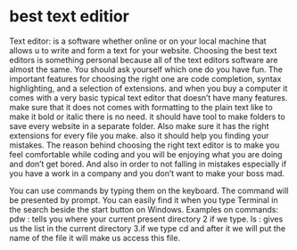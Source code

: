 # best text editior
Text editor: is a software whether online or on your local machine that allows u to write and form a text for your website.
Choosing the best text editors is something personal because all of the text editors software are almost the same. You should ask yourself which one do you have fun.
The important features for choosing the right one are code completion, syntax highlighting, and a selection of extensions. and when you buy a computer it comes with a very basic typical text editor that doesn’t have many features. make sure that it does not comes with formatting to the plain text like to make it bold or italic there is no need.  it should have tool to make folders to save every website in a separate folder. Also make sure it has the right extensions for every file you make. also it should help you finding your mistakes. The reason behind choosing the right text editor is to make you feel comfortable while coding and you will be enjoying what you are doing and don’t get bored. And also in order to not falling in mistakes especially if you have a work in a company and you don’t want to make your boss mad.

You can use commands by typing them on the keyboard. The command will be presented by prompt. You can easily find it when you type Terminal in the search beside the start button on Windows.
Examples on commands: pdw : tells you where your current present directory
 2 if we type. ls : gives us the list in the current directory
3.if we type cd and after it we will put the name of the file it will make us access this file.


